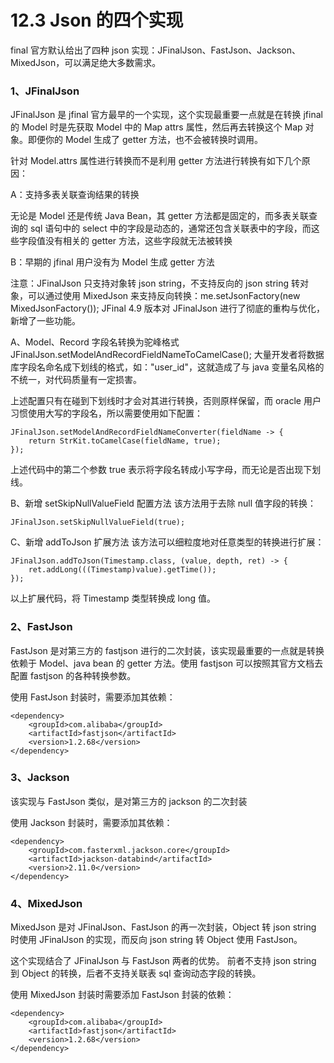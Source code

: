 # 12.3 Json 的四个实现
final 官方默认给出了四种 json 实现：JFinalJson、FastJson、Jackson、MixedJson，可以满足绝大多数需求。

### 1、JFinalJson
JFinalJson 是 jfinal 官方最早的一个实现，这个实现最重要一点就是在转换 jfinal 的 Model 时是先获取 Model 中的 Map attrs 属性，然后再去转换这个 Map 对象。即便你的 Model 生成了 getter 方法，也不会被转换时调用。

针对 Model.attrs 属性进行转换而不是利用 getter 方法进行转换有如下几个原因：

A：支持多表关联查询结果的转换

无论是 Model 还是传统 Java Bean，其 getter 方法都是固定的，而多表关联查询的 sql 语句中的 select 中的字段是动态的，通常还包含关联表中的字段，而这些字段值没有相关的 getter 方法，这些字段就无法被转换

B：早期的 jfinal 用户没有为 Model 生成 getter 方法

注意：JFinalJson 只支持对象转 json string，不支持反向的 json string 转对象，可以通过使用 MixedJson 来支持反向转换：me.setJsonFactory(new MixedJsonFactory());
JFinal 4.9 版本对 JFinalJson 进行了彻底的重构与优化，新增了一些功能。

A、Model、Record 字段名转换为驼峰格式
JFinalJson.setModelAndRecordFieldNameToCamelCase();
大量开发者将数据库字段名命名成下划线的格式，如："user_id"，这就造成了与 java 变量名风格的不统一，对代码质量有一定损害。

上述配置只有在碰到下划线时才会对其进行转换，否则原样保留，而 oracle 用户习惯使用大写的字段名，所以需要使用如下配置：
```
JFinalJson.setModelAndRecordFieldNameConverter(fieldName -> {
    return StrKit.toCamelCase(fieldName, true);
});
```
上述代码中的第二个参数 true 表示将字段名转成小写字母，而无论是否出现下划线。

B、新增 setSkipNullValueField 配置方法
该方法用于去除 null 值字段的转换：
```
JFinalJson.setSkipNullValueField(true);
```
C、新增 addToJson 扩展方法
该方法可以细粒度地对任意类型的转换进行扩展：
```
JFinalJson.addToJson(Timestamp.class, (value, depth, ret) -> {
    ret.addLong(((Timestamp)value).getTime());
});
```
以上扩展代码，将 Timestamp 类型转换成 long 值。



### 2、FastJson
FastJson 是对第三方的 fastjson 进行的二次封装，该实现最重要的一点就是转换依赖于 Model、java bean 的 getter 方法。使用 fastjson 可以按照其官方文档去配置 fastjson 的各种转换参数。

使用 FastJson 封装时，需要添加其依赖：
```
<dependency>
    <groupId>com.alibaba</groupId>
    <artifactId>fastjson</artifactId>
    <version>1.2.68</version>
</dependency>
```

### 3、Jackson
该实现与 FastJson 类似，是对第三方的 jackson 的二次封装

使用 Jackson 封装时，需要添加其依赖：
```
<dependency>
    <groupId>com.fasterxml.jackson.core</groupId>
    <artifactId>jackson-databind</artifactId>
    <version>2.11.0</version>
</dependency>
```

### 4、MixedJson
MixedJson 是对 JFinalJson、FastJson 的再一次封装，Object 转 json string 时使用 JFinalJson 的实现，而反向 json string 转 Object 使用 FastJson。

这个实现结合了 JFinalJson 与 FastJson 两者的优势。 前者不支持 json string 到 Object 的转换，后者不支持关联表 sql 查询动态字段的转换。

使用 MixedJson 封装时需要添加 FastJson 封装的依赖：
```
<dependency>
    <groupId>com.alibaba</groupId>
    <artifactId>fastjson</artifactId>
    <version>1.2.68</version>
</dependency>
```